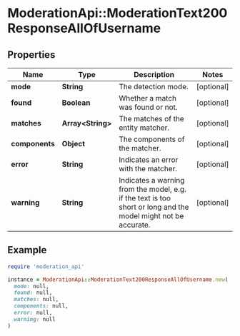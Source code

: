 # ModerationApi::ModerationText200ResponseAllOfUsername

## Properties

| Name | Type | Description | Notes |
| ---- | ---- | ----------- | ----- |
| **mode** | **String** | The detection mode. | [optional] |
| **found** | **Boolean** | Whether a match was found or not. | [optional] |
| **matches** | **Array&lt;String&gt;** | The matches of the entity matcher. | [optional] |
| **components** | **Object** | The components of the matcher. | [optional] |
| **error** | **String** | Indicates an error with the matcher. | [optional] |
| **warning** | **String** | Indicates a warning from the model, e.g. if the text is too short or long and the model might not be accurate. | [optional] |

## Example

```ruby
require 'moderation_api'

instance = ModerationApi::ModerationText200ResponseAllOfUsername.new(
  mode: null,
  found: null,
  matches: null,
  components: null,
  error: null,
  warning: null
)
```

